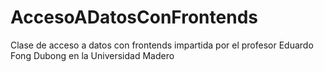 # AccesoADatosConFrontends
Clase de acceso a datos con frontends impartida por el profesor Eduardo Fong Dubong en la Universidad Madero
